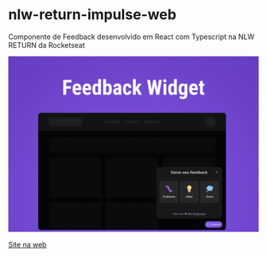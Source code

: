 # nlw-return-impulse-web
Componente de Feedback desenvolvido em React com Typescript na NLW RETURN  da Rocketseat

<img src="/Capa.png" alt="">

<a href="https://nlw-returne-impulse-web.vercel.app/" target="_blank"> Site na web</a>





